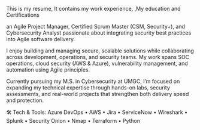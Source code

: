 This is my resume,
It contains my work experience,
,My education
 and Certifications

an Agile Project Manager, Certified Scrum Master (CSM, Security+), and Cybersecurity Analyst passionate about integrating security best practices into Agile software delivery.

I enjoy building and managing secure, scalable solutions while collaborating across development, operations, and security teams. My work spans SOC operations, cloud security (AWS & Azure), vulnerability management, and automation using Agile principles.

Currently pursuing my M.S. in Cybersecurity at UMGC, I’m focused on expanding my technical expertise through hands-on labs, security assessments, and real-world projects that strengthen both delivery speed and protection.

🛠️ Tech & Tools:
Azure DevOps • AWS • Jira • ServiceNow • Wireshark • Splunk • Security Onion • Nmap • Terraform • Python
